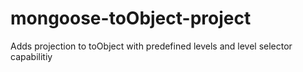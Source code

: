 # mongoose-toObject-project
Adds projection to toObject with predefined levels and level selector capabilitiy
